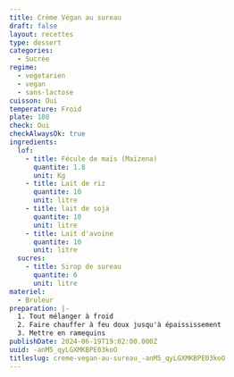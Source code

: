 ```yaml
---
title: Crème Végan au sureau
draft: false
layout: recettes
type: dessert
categories:
  - Sucrée
regime:
  - vegetarien
  - vegan
  - sans-lactose
cuisson: Oui
temperature: Froid
plate: 100
check: Oui
checkAlwaysOk: true
ingredients:
  lof:
    - title: Fécule de maïs (Maïzena)
      quantite: 1.8
      unit: Kg
    - title: Lait de riz
      quantite: 10
      unit: litre
    - title: lait de soja
      quantite: 10
      unit: litre
    - title: Lait d'avoine
      quantite: 10
      unit: litre
  sucres:
    - title: Sirop de sureau
      quantite: 6
      unit: litre
materiel:
  - Bruleur
preparation: |-
  1. Tout mélanger à froid
  2. Faire chauffer à feu doux jusqu'à épaississement
  3. Mettre en ramequins
publishDate: 2024-06-19T19:02:00.000Z
uuid: -anM5_qyLGXMKBPE03koO
titleslug: creme-vegan-au-sureau_-anM5_qyLGXMKBPE03koO
---
```


